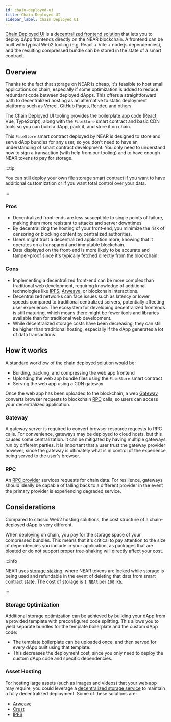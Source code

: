 ```yaml
---
id: chain-deployed-ui
title: Chain Deployed UI
sidebar_label: Chain Deployed UI
---
```


[Chain Deployed UI](https://github.com/near/chain-deployed-ui) is a [decentralized frontend solution](frontend.md#decentralized-frontend-solutions) that lets you to deploy dApp frontends directly on the NEAR blockchain. A frontend can be built with typical Web2 tooling (e.g. React + Vite + node.js dependencies), and the resulting compressed bundle can be stored in the state of a smart contract.

## Overview

Thanks to the fact that storage on NEAR is cheap, it's feasible to host small applications on chain, especially if some optimization is added to reduce redundant code between deployed dApps. This offers a straightforward path to decentralized hosting as an alternative to static deployment platforms such as Vercel, GitHub Pages, Render, and others.

The Chain Deployed UI tooling provides the boilerplate app code (React, Vue, TypeScript), along with the `FileStore` smart contract and basic CDN tools so you can build a dApp, pack it, and store it on chain.

This `FileStore` smart contract deployed by NEAR is designed to store and serve dApp bundles for any user, so you don't need to have an understanding of smart contract development. You only need to understand how to sign a transaction (with help from our tooling) and to have enough NEAR tokens to pay for storage.

:::tip

You can still deploy your own file storage smart contract if you want to have additional customization or if you want total control over your data.

:::

### Pros

- Decentralized front-ends are less susceptible to single points of failure, making them more resistant to attacks and server downtimes
- By decentralizing the hosting of your front-end, you minimize the risk of censoring or blocking content by centralized authorities.
- Users might trust a decentralized application more, knowing that it operates on a transparent and immutable blockchain.
- Data displayed on the front-end is more likely to be accurate and tamper-proof since it's typically fetched directly from the blockchain.

### Cons

- Implementing a decentralized front-end can be more complex than traditional web development, requiring knowledge of additional technologies like [IPFS](https://ipfs.tech), [Arweave](https://arweave.org), or blockchain interactions.
- Decentralized networks can face issues such as latency or lower speeds compared to traditional centralized servers, potentially affecting user experience.
The ecosystem for developing decentralized frontends is still maturing, which means there might be fewer tools and libraries available than for traditional web development.
- While decentralized storage costs have been decreasing, they can still be higher than traditional hosting, especially if the dApp generates a lot of data transactions.

## How it works

A standard workflow of the chain deployed solution would be:
- Building, packing, and compressing the web app frontend
- Uploading the web app bundle files using the `FileStore` smart contract
- Serving the web app using a CDN gateway

Once the web app has been uploaded to the blockchain, a web [Gateway](#gateway) converts browser requests to blockchain [RPC](#rpc) calls, so users can access your decentralized application.

### Gateway

A gateway server is required to convert browser resource requests to RPC calls. For convenience, gateways may be deployed to cloud hosts, but this causes some centralization. It can be mitigated by having multiple gateways run by different parties. It is important that a user trust the gateway provider however, since the gateway is ultimately what is in control of the experience being served to the user's browser.

### RPC

An [RPC provider](../../5.api/rpc/providers.md) services requests for chain data. For resilience, gateways should ideally be capable of falling back to a different provider in the event the primary provider is experiencing degraded service.

## Considerations

Compared to classic Web2 hosting solutions, the cost structure of a chain-deployed dApp is very different.

When deploying on chain, you pay for the storage space of your compressed bundles. This means that it's critical to pay attention to the size of dependencies you include in your application, as packages that are bloated or do not support proper tree-shaking will directly affect your cost.

:::info

NEAR uses [storage staking](../../1.concepts/storage/storage-staking.md), where NEAR tokens are locked while storage is being used and refundable in the event of deleting that data from smart contract state. The cost of storage is `1 NEAR` per `100 Kb`.

:::

### Storage Optimization

Additional storage optimization can be achieved by building your dApp from a provided template with preconfigured code splitting. This allows you to yield separate bundles for the template boilerplate and the custom dApp code:
- The template boilerplate can be uploaded once, and then served for every dApp built using that template.
- This decreases the deployment cost, since you only need to deploy the custom dApp code and specific dependencies.

### Asset Hosting

For hosting large assets (such as images and videos) that your web app may require, you could leverage a [decentralized storage service](../../1.concepts/storage/decentralized-storage.md) to maintain a fully decentralized deployment. Some of these solutions are:
- [Arweave](https://arweave.org)
- [Crust](https://crust.network)
- [IPFS](https://ipfs.tech)
